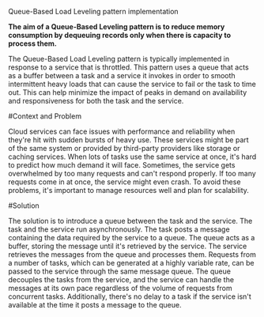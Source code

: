 Queue-Based Load Leveling pattern implementation 

**The aim of a Queue-Based Leveling pattern is to reduce memory consumption by dequeuing records only when there is capacity to process them.**


The Queue-Based Load Leveling pattern is typically implemented in response to a service that is throttled. This pattern uses a queue that acts as a buffer between a task and a service it invokes in order to smooth intermittent heavy loads that can cause the service to fail or the task to time out. This can help minimize the impact of peaks in demand on availability and responsiveness for both the task and the service.

#Context and Problem

Cloud services can face issues with performance and reliability when they're hit with sudden bursts of heavy use. These services might be part of the same system or provided by third-party providers like storage or caching services. When lots of tasks use the same service at once, it's hard to predict how much demand it will face. Sometimes, the service gets overwhelmed by too many requests and can't respond properly. If too many requests come in at once, the service might even crash. To avoid these problems, it's important to manage resources well and plan for scalability.

#Solution

The solution is to introduce a queue between the task and the service. The task and the service run asynchronously. The task posts a message containing the data required by the service to a queue. The queue acts as a buffer, storing the message until it's retrieved by the service. The service retrieves the messages from the queue and processes them. Requests from a number of tasks, which can be generated at a highly variable rate, can be passed to the service through the same message queue. The queue decouples the tasks from the service, and the service can handle the messages at its own pace regardless of the volume of requests from concurrent tasks. Additionally, there's no delay to a task if the service isn't available at the time it posts a message to the queue.
